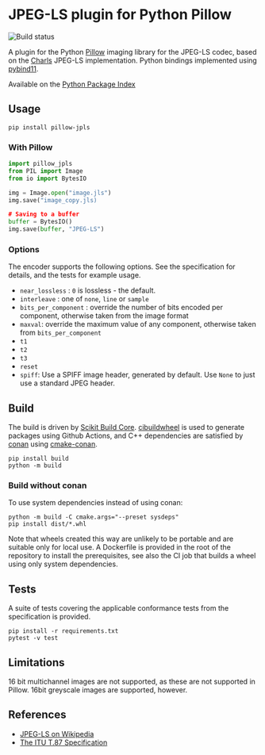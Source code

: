 JPEG-LS plugin for Python Pillow
================================

![Build status](https://github.com/planetmarshall/pillow-jpls/actions/workflows/build_deploy.yml/badge.svg)


A plugin for the Python [Pillow](https://pillow.readthedocs.io/en/stable/) imaging library for the
JPEG-LS codec,
based on the [Charls](https://github.com/team-charls/charls) JPEG-LS implementation. 
Python bindings implemented using [pybind11](https://pybind11.readthedocs.io/en/stable/).

Available on the [Python Package Index](https://pypi.org/project/pillow-jpls/)

Usage
-----

```
pip install pillow-jpls
```

### With Pillow
```.py
import pillow_jpls
from PIL import Image
from io import BytesIO

img = Image.open("image.jls")
img.save("image_copy.jls)

# Saving to a buffer
buffer = BytesIO()
img.save(buffer, "JPEG-LS")
```

### Options

The encoder supports the following options. See the specification for details, and the tests for 
example usage.

* `near_lossless` : `0` is lossless - the default.
* `interleave` : one of `none`, `line` or `sample` 
* `bits_per_component` : override the number of bits encoded per component, otherwise taken from the image format
* `maxval`: override the maximum value of any component, otherwise taken from `bits_per_component`
* `t1`
* `t2`
* `t3`
* `reset`
* `spiff`: Use a SPIFF image header, generated by default. Use `None` to just use a standard JPEG header.

Build
-----

The build is driven by [Scikit Build Core](https://github.com/scikit-build/scikit-build-core).
[cibuildwheel](https://github.com/joerick/cibuildwheel) is used to generate packages using Github Actions, and
C++ dependencies are satisfied by [conan](https://docs.conan.io/en/latest/) using [cmake-conan](https://github.com/conan-io/cmake-conan).

```
pip install build
python -m build
```

### Build without conan

To use system dependencies instead of using conan:

```
python -m build -C cmake.args="--preset sysdeps"
pip install dist/*.whl
```

Note that wheels created this way are unlikely to be portable and are suitable only for local use. A Dockerfile is provided
in the root of the repository to install the prerequisites, see also the CI job that builds a wheel using only system
dependencies.

Tests
-----

A suite of tests covering the applicable conformance tests from the specification is provided.

```
pip install -r requirements.txt
pytest -v test
```

Limitations
-----------

16 bit multichannel images are not supported, as these are not supported in Pillow.
16bit greyscale images are supported, however.


References
----------

* [JPEG-LS on Wikipedia](https://en.wikipedia.org/wiki/Lossless_JPEG#JPEG-LS)
* [The ITU T.87 Specification](https://www.itu.int/rec/T-REC-T.87-199806-I/en)
